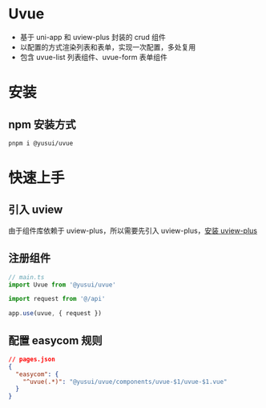 # Uvue

- 基于 uni-app 和 uview-plus 封装的 crud 组件
- 以配置的方式渲染列表和表单，实现一次配置，多处复用
- 包含 uvue-list 列表组件、uvue-form 表单组件

# 安装

## npm 安装方式

```sh
pnpm i @yusui/uvue
```

# 快速上手

## 引入 uview

由于组件库依赖于 uview-plus，所以需要先引入 uview-plus，[安装 uview-plus](https://uiadmin.net/uview-plus/components/install.html)

## 注册组件

```ts
// main.ts
import Uvue from '@yusui/uvue'

import request from '@/api'

app.use(uvue, { request })
```

## 配置 easycom 规则

```json
// pages.json
{
  "easycom": {
    "^uvue(.*)": "@yusui/uvue/components/uvue-$1/uvue-$1.vue"
  }
}
```

